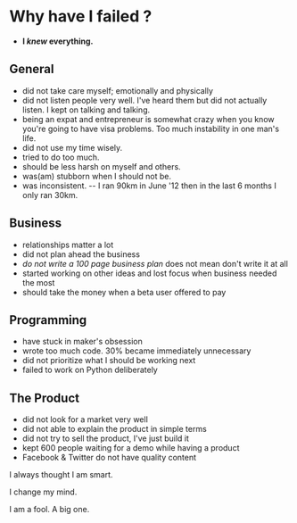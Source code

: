 Why have I failed ?
====================

- **I *knew* everything.**


General
---------

- did not take care myself; emotionally and physically
- did not listen people very well. I've heard them but did not actually listen. I kept on talking and talking.
- being an expat and entrepreneur is somewhat crazy when you know you're going to have visa problems. Too much instability in one man's life.
- did not use my time wisely.
- tried to do too much.
- should be less harsh on myself and others.
- was(am) stubborn when I should not be.
- was inconsistent.
-- I ran 90km in June '12 then in the last 6 months I only ran 30km.

Business
-----------------

- relationships matter a lot
- did not plan ahead the business
- *do not write a 100 page business plan* does not mean don't write it at all
- started working on other ideas and lost focus when business needed the most
- should take the money when a beta user offered to pay

Programming
-------------

- have stuck in maker's obsession
- wrote too much code. 30% became immediately unnecessary
- did not prioritize what I should be working next
- failed to work on Python deliberately


The Product
-------------

- did not look for a market very well
- did not able to explain the product in simple terms
- did not try to sell the product, I've just build it
- kept 600 people waiting for a demo while having a product
- Facebook & Twitter do not have quality content



I always thought I am smart.

I change my mind.

I am a fool. A big one.
